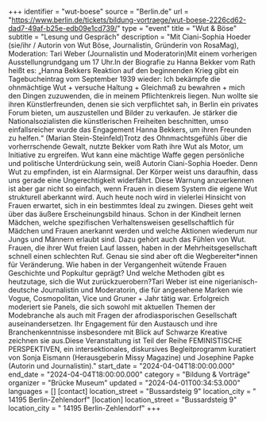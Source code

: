 +++
identifier = "wut-boese"
source = "Berlin.de"
url = "https://www.berlin.de/tickets/bildung-vortraege/wut-boese-2226cd62-dad7-49af-b25e-edb09e1cd739/"
type = "event"
title = "Wut & Böse"
subtitle = "Lesung und Gespräch"
description = "Mit Ciani-Sophia Hoeder (sie/ihr / Autorin von Wut  Böse, Journalistin, Gründerin von RosaMag), Moderation: Tari Weber (Journalistin und Moderatorin)Mit einem vorherigen Ausstellungrundgang um 17 Uhr.In der Biografie zu Hanna Bekker vom Rath heißt es: „Hanna Bekkers Reaktion auf den beginnenden Krieg gibt ein Tagebucheintrag vom September 1939 wieder: Ich bekämpfe die ohnmächtige Wut + versuche Haltung + Gleichmaß zu bewahren + mich den Dingen zuzuwenden, die in meinem Pflichtenkreis liegen. Nun wollte sie ihren Künstlerfreunden, denen sie sich verpflichtet sah, in Berlin ein privates Forum bieten, um auszustellen und Bilder zu verkaufen. Je stärker die Nationalsozialisten die künstlerischen Freiheiten beschnitten, umso einfallsreicher wurde das Engagement Hanna Bekkers, um ihren Freunden zu helfen.“ (Marian Stein-Steinfeld)Trotz des Ohnmachtsgefühls über die vorherrschende Gewalt, nutzte Bekker vom Rath ihre Wut als Motor, um Initiative zu ergreifen. Wut kann eine mächtige Waffe gegen persönliche und politische Unterdrückung sein, weiß Autorin Ciani-Sophia Hoeder. Denn Wut zu empfinden, ist ein Alarmsignal. Der Körper weist uns daraufhin, dass uns gerade eine Ungerechtigkeit widerfährt. Diese Warnung anzuerkennen ist aber gar nicht so einfach, wenn Frauen in diesem System die eigene Wut strukturell aberkannt wird. Auch heute noch wird in vielerlei Hinsicht von Frauen erwartet, sich in ein bestimmtes Ideal zu zwingen. Dieses geht weit über das äußere Erscheinungsbild hinaus. Schon in der Kindheit lernen Mädchen, welche spezifischen Verhaltensweisen gesellschaftlich für Mädchen und Frauen anerkannt werden und welche Aktionen wiederum nur Jungs und Männern erlaubt sind. Dazu gehört auch das Fühlen von Wut. Frauen, die ihrer Wut freien Lauf lassen, haben in der Mehrheitsgesellschaft schnell einen schlechten Ruf. Genau sie sind aber oft die Wegbereiter*innen für Veränderung. Wie haben in der Vergangenheit wütende Frauen Geschichte und Popkultur geprägt? Und welche Methoden gibt es heutzutage, sich die Wut zurückzuerobern?Tari Weber ist eine nigerianisch-deutsche Journalistin und Moderatorin, die für angesehene Marken wie Vogue, Cosmopolitan, Vice und Gruner + Jahr tätig war. Erfolgreich moderiert sie Panels, die sich sowohl mit aktuellen Themen der Modebranche als auch mit Fragen der afrodiasporischen Gesellschaft auseinandersetzen. Ihr Engagement für den Austausch und ihre Branchenkenntnisse insbesondere mit Blick auf Schwarze Kreative zeichnen sie aus.Diese Veranstaltung ist Teil der Reihe FEMINISTISCHE PERSPEKTIVEN, ein intersektionales, diskursives Begleitprogramm kuratiert von Sonja Eismann (Herausgeberin Missy Magazine) und Josephine Papke (Autorin und Journalistin)."
start_date = "2024-04-04T18:00:00.000"
end_date = "2024-04-04T18:00:00.000"
category = "Bildung & Vorträge"
organizer = "Brücke Museum"
updated = "2024-04-01T00:34:53.000"
languages = []
[contact]
location_street = "Bussardsteig 9"
location_city = " 14195 Berlin-Zehlendorf"
[location]
location_street = "Bussardsteig 9"
location_city = " 14195 Berlin-Zehlendorf"
+++